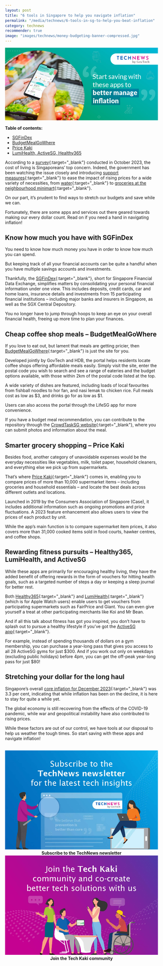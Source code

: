 ```yaml
---
layout: post
title: "6 tools in Singapore to help you navigate inflation"
permalink: "/media/technews/6-tools-in-sg-to-help-you-beat-inflation"
category: technews
recommender: true
image: "images/technews/money-budgeting-banner-compressed.jpg"
---
```


![Start saving money and fight inflation with these government-developed apps.](/images/technews/money-budgeting-(2)-compressed.jpg)

**Table of contents:**
- [SGFinDex](/media/technews/6-tools-in-sg-to-help-you-beat-inflation#know-how-much-you-have-with-sgfindex)
- [BudgetMealGoWhere](/media/technews/6-tools-in-sg-to-help-you-beat-inflation#cheap-coffee-shop-meals--budgetmealgowhere)
- [Price Kaki](/media/technews/6-tools-in-sg-to-help-you-beat-inflation#smarter-grocery-shopping--price-kaki)
- [LumiHealth, ActiveSG, Healthy365](/media/technews/6-tools-in-sg-to-help-you-beat-inflation#rewarding-fitness-pursuits--healthy365-lumihealth-and-activesg)

According to a [survey](https://www.scmp.com/news/asia/southeast-asia/article/3238332/singapores-soaring-cost-living-salaries-top-residents-concerns-survey){:target="_blank"} conducted in October 2023, the cost of living is Singaporeans’ top concern. Indeed, the government has been watching the issue closely and introducing [support measures](https://www.channelnewsasia.com/singapore/cash-payouts-cdc-vouchers-singaporeans-cost-living-water-prices-3804691){:target="_blank"} to ease the impact of rising prices for a wide variety of necessities, from [water](https://www.channelnewsasia.com/singapore/water-prices-singapore-increase-two-phases-vouchers-3796726){:target="_blank"} to [groceries at the neighbourhood minimart](https://www.channelnewsasia.com/singapore/minimart-cost-living-supermarket-shoplifters-challenges-3926956){:target="_blank"}.

On our part, it’s prudent to find ways to stretch our budgets and save while we can.   

Fortunately, there are some apps and services out there geared towards making our every dollar count. Read on if you need a hand in navigating inflation!

## Know how much you have with SGFinDex

You need to know how much money you have in order to know how much you can spend.

But keeping track of all your financial accounts can be quite a handful when you have multiple savings accounts and investments. 

Thankfully, the [SGFinDex](https://www.mas.gov.sg/development/fintech/sgfindex){:target="_blank"}, short for Singapore Financial Data Exchange, simplifies matters by consolidating your personal financial information under one view. This includes deposits, credit cards, car and home loans, insurance details and investments from 15 participating financial institutions – including major banks and insurers in Singapore, as well as the SGX Central Depository. 

You no longer have to jump through hoops to keep an eye on your overall financial health, freeing up more time to plan your finances.

## Cheap coffee shop meals – BudgetMealGoWhere

If you love to eat out, but lament that meals are getting pricier, then [BudgetMealGoWhere](https://www.tech.gov.sg/media/media-releases/2023-05-19-new-portal-to-help-residents-find-budget-meals-in-the-heartlands){:target="_blank"} is just the site for you.

Developed jointly by GovTech and HDB, the portal helps residents locate coffee shops offering affordable meals easily. Simply visit the site, enter the postal code you wish to search and see a range of eateries and the budget options available, with those within 2km of the postal code listed at the top. 

A wide variety of dishes are featured, including loads of local favourites from fishball noodles to hor fan, and nasi lemak to chicken rice. Full meals cost as low as $3, and drinks go for as low as $1. 

Users can also access the portal through the LifeSG app for more convenience. 

If you have a budget meal recommendation, you can contribute to the repository through the [CrowdTaskSG website](https://www.crowdtask.gov.sg/quest/budget-meal){:target="_blank"}, where you can submit photos and information about the meal. 

## Smarter grocery shopping – Price Kaki

Besides food, another category of unavoidable expenses would be the everyday necessities like vegetables, milk, toilet paper, household cleaners, and everything else we pick up from supermarkets. 

That’s where [Price Kaki](https://www.straitstimes.com/singapore/price-kaki-users-can-compare-prices-of-supermarket-items-by-unit-with-mobile-app-from-next-year){:target="_blank"} comes in, enabling you to compare prices of more than 10,000 supermarket items – including groceries and household essentials – and locate the best deals across different outlets and locations. 

Launched in 2019 by the Consumers Association of Singapore (Case), it includes additional information such as ongoing promotions and price fluctuations. A 2023 feature enhancement also allows users to view the prices of each product by unit. 

While the app’s main function is to compare supermarket item prices, it also covers more than 31,000 cooked items sold in food courts, hawker centres, and coffee shops. 

## Rewarding fitness pursuits – Healthy365, LumiHealth, and ActiveSG

While these apps are primarily for encouraging healthy living, they have the added benefit of offering rewards in the form of vouchers for hitting health goals, such as a targeted number of steps a day or keeping a sleep journal for better rest. 

Both [Healthy365](https://www.healthhub.sg/programmes/healthyliving){:target="_blank"} and [LumiHealth](https://www.lumihealth.sg/){:target="_blank"} (which is for Apple Watch users) enable users to get vouchers from participating supermarkets such as FairPrice and Giant. You can even give yourself a treat at other participating merchants like Koi and Mr Bean. 

And if all this talk about fitness has got you inspired, you don’t have to splash out to pursue a healthy lifestyle if you’ve got the [ActiveSG app](https://members.myactivesg.com/){:target="_blank"}. 

For example, instead of spending thousands of dollars on a gym membership, you can purchase a year-long pass that gives you access to all 28 ActiveSG gyms for just $300. And if you work out only on weekdays (excluding public holidays) before 4pm, you can get the off-peak year-long pass for just $80! 

## Stretching your dollar for the long haul

Singapore’s overall [core inflation for December 2023](https://www.businesstimes.com.sg/singapore/singapores-headline-inflation-averages-48-2023-core-inflation-42){:target="_blank"} was 3.3 per cent, indicating that while inflation has been on the decline, it is here to stay for quite a while yet. 

The global economy is still recovering from the effects of the COVID-19 pandemic, while war and geopolitical instability have also contributed to rising prices. 

While these factors are out of our control, we have tools at our disposal to help us weather the tough times. So start saving with these apps and navigate inflation!











<br>

<div class="row">
  <div class="col" style="text-align: center">
    <a href="https://go.gov.sg/tnblog-to-tnsub" target="_blank">	 	    
      <img src="/images/technews/TN_footer.png" alt="Subscribe to the TechNews newsletter" /></a>
    <figcaption><b>Subscribe to the TechNews newsletter</b></figcaption>
  </div>

  <div class="col" style="text-align: center">
    <a href="https://go.gov.sg/tnblog-to-tkcommunity" target="_blank">		  
      <img src="/images/technews/TK_footer.png" alt="Join the Tech Kaki community" /></a>
    <figcaption><b>Join the Tech Kaki community</b></figcaption>
  </div>

